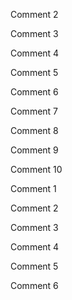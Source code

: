 
Comment 2

Comment 3

Comment 4

Comment 5

Comment 6

Comment 7

Comment 8

Comment 9

Comment 10

Comment 1

Comment 2

Comment 3

Comment 4

Comment 5

Comment 6

